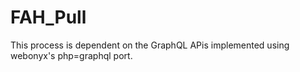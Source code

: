 # FAH_Pull
This process is dependent on the GraphQL APis implemented using webonyx's php=graphql port.

